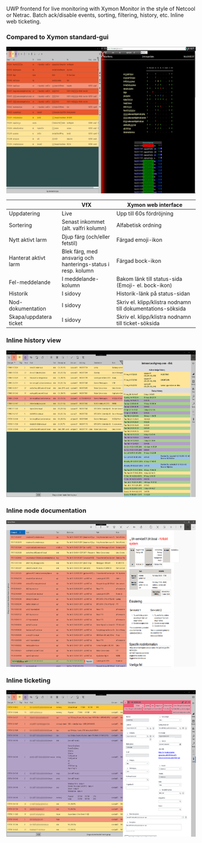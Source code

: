 UWP frontend for live monitoring with Xymon Monitor in the style of Netcool or Netrac. Batch ack/disable events, sorting, filtering, history, etc. Inline web ticketing. 

### Compared to Xymon standard-gui
<img src="vfx_comp_horiz.png" width="1040" height="390">

| | VfX         | Xymon web interface |
|---| ----------- | ----------- |
|Uppdatering| Live | Upp till 60s fördröjning
|Sortering| Senast inkommet<br>(alt. valfri kolumn) | Alfabetisk ordning       |
|Nytt aktivt larm | Djup färg (och/eller fetstil)| Färgad emoji-ikon        |
|Hanterat aktivt larm | Blek färg, med ansvarig och <br>hanterings-status i resp. kolumn | Färgad bock-ikon |
|Fel-meddelande| I meddelande-kolumn | Bakom länk till status-sida (Emoji- el. bock-ikon) |
|Historik| I sidovy | Historik-länk på status-sidan |
|Nod-dokumentation | I sidovy | Skriv el. klipp/klistra nodnamn till dokumentations-söksida |
|Skapa/uppdatera ticket | I sidovy | Skriv el. klipp/klistra nodnamn till ticket-söksida |

### Inline history view

<img src="vfx1.png" width="640" height="390">

### Inline node documentation

<img src="vfx_docs.png" width="640" height="390">

### Inline ticketing

<img src="vfx_case.png" width="640" height="390">
